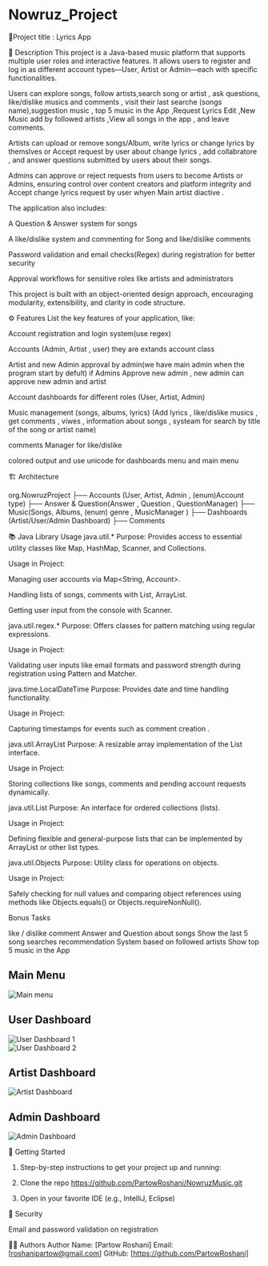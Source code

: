 # Nowruz_Project
📌Project title :
Lyrics App


📝 Description
This project is a Java-based music platform that supports multiple user roles and interactive features. It allows users to register and log in as different account types—User, Artist or Admin—each with specific functionalities.

Users can explore songs, follow artists,search song or artist  , ask questions, like/dislike musics and comments , visit their last searche (songs name),suggestion music , top 5 music in the App ,Request Lyrics Edit ,New Music add by followed artists ,View all songs in the app  , and leave comments.

Artists can upload or remove songs/Album, write lyrics or change lyrics by themslves or Accept request by user about change lyrics  , add collabratore , and answer questions submitted by users about their songs.

Admins can approve or reject requests from users to become Artists or Admins, ensuring control over content creators and platform integrity and Accept change lyrics request by user whyen Main artist diactive .

The application also includes:

A Question & Answer system for songs

A like/dislike system and commenting for Song  and like/dislike comments

Password validation and email checks(Regex) during registration for better security

Approval workflows for sensitive roles like artists and administrators

This project is built with an object-oriented design approach, encouraging modularity, extensibility, and clarity in code structure.

⚙️ Features
List the key features of your application, like:

Account registration and login system(use regex)

Accounts (Admin, Artist , user) they are extands account class 

Artist and new Admin approval by admin(we have main admin when the program start by defult)
if Admins Approve new admin , new admin can approve new admin and artist

Account dashboards for different roles (User, Artist, Admin)

Music management (songs, albums, lyrics)
(Add lyrics , like/dislike musics , get comments , viwes , information about songs , systeam for search by title of the song or artist name)

comments Manager for like/dislike

colored output and use unicode for dashboards menu and main menu

🏗️ Architecture

org.NowruzProject
├── Accounts (User, Artist, Admin , (enum)Account type)
├── Answer & Question(Answer , Question , QuestionManager)
├── Music(Songs, Albums, (enum) genre , MusicManager )
├── Dashboards (Artist/User/Admin Dashboard)
├── Comments



📚 Java Library Usage
java.util.*
Purpose: Provides access to essential utility classes like Map, HashMap, Scanner, and Collections.

Usage in Project:

Managing user accounts via Map<String, Account>.

Handling lists of songs, comments with List, ArrayList.

Getting user input from the console with Scanner.

java.util.regex.*
Purpose: Offers classes for pattern matching using regular expressions.

Usage in Project:

Validating user inputs like email formats and password strength during registration using Pattern and Matcher.

java.time.LocalDateTime
Purpose: Provides date and time handling functionality.

Usage in Project:

Capturing timestamps for events such as comment creation .

java.util.ArrayList
Purpose: A resizable array implementation of the List interface.

Usage in Project:

Storing collections like songs, comments and pending account requests dynamically.

java.util.List
Purpose: An interface for ordered collections (lists).

Usage in Project:

Defining flexible and general-purpose lists that can be implemented by ArrayList or other list types.

java.util.Objects
Purpose: Utility class for operations on objects.

Usage in Project:

Safely checking for null values and comparing object references using methods like Objects.equals() or Objects.requireNonNull().


Bonus Tasks

like / dislike comment
Answer and Question about songs
Show the last 5 song searches
recommendation System based on followed artists
Show top 5 music in the App



## Main Menu  
![Main menu](images/Screenshot-2025-04-16-203053.png)

## User Dashboard  
![User Dashboard 1](images/Screenshot-2025-04-16-203434.png)  
![User Dashboard 2](images/Screenshot-2025-04-16-203455.png)

## Artist Dashboard  
![Artist Dashboard](images/Screenshot-2025-04-16-203249.png)

## Admin Dashboard  
![Admin Dashboard](images/Screenshot-2025-04-16-203205.png)


🚀 Getting Started
1) Step-by-step instructions to get your project up and running:

2) Clone the repo
 https://github.com/PartowRoshani/NowruzMusic.git

3) Open in your favorite IDE (e.g., IntelliJ, Eclipse)

🔐 Security

Email and password validation on registration

🧑‍💻 Authors
Author Name: [Partow Roshani]
Email: [roshanipartow@gmail.com]
GitHub: [https://github.com/PartowRoshani]









